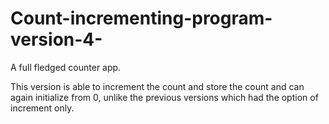# Count-incrementing-program-version-4-
A full fledged counter app. 

This version is able to increment the count and store the count and can again initialize from 0, unlike the previous versions which had the option of increment only.

